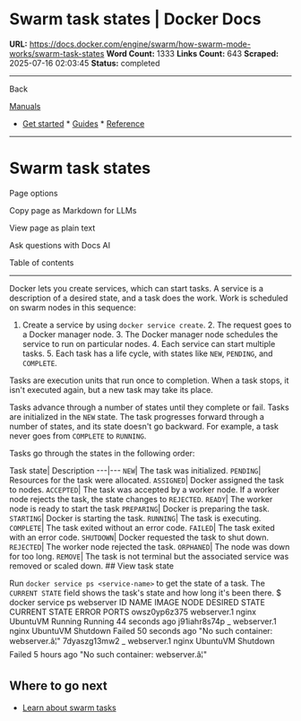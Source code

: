 # Swarm task states | Docker Docs

**URL:** https://docs.docker.com/engine/swarm/how-swarm-mode-works/swarm-task-states
**Word Count:** 1333
**Links Count:** 643
**Scraped:** 2025-07-16 02:03:45
**Status:** completed

---

Back

[Manuals](https://docs.docker.com/manuals/)

  * [Get started](https://docs.docker.com/get-started/)   * [Guides](https://docs.docker.com/guides/)   * [Reference](https://docs.docker.com/reference/)

* * *

# Swarm task states

Page options

Copy page as Markdown for LLMs

View page as plain text

Ask questions with Docs AI

Table of contents

* * *

Docker lets you create services, which can start tasks. A service is a description of a desired state, and a task does the work. Work is scheduled on swarm nodes in this sequence:

  1. Create a service by using `docker service create`.   2. The request goes to a Docker manager node.   3. The Docker manager node schedules the service to run on particular nodes.   4. Each service can start multiple tasks.   5. Each task has a life cycle, with states like `NEW`, `PENDING`, and `COMPLETE`.

Tasks are execution units that run once to completion. When a task stops, it isn't executed again, but a new task may take its place.

Tasks advance through a number of states until they complete or fail. Tasks are initialized in the `NEW` state. The task progresses forward through a number of states, and its state doesn't go backward. For example, a task never goes from `COMPLETE` to `RUNNING`.

Tasks go through the states in the following order:

Task state| Description   ---|---   `NEW`| The task was initialized.   `PENDING`| Resources for the task were allocated.   `ASSIGNED`| Docker assigned the task to nodes.   `ACCEPTED`| The task was accepted by a worker node. If a worker node rejects the task, the state changes to `REJECTED`.   `READY`| The worker node is ready to start the task   `PREPARING`| Docker is preparing the task.   `STARTING`| Docker is starting the task.   `RUNNING`| The task is executing.   `COMPLETE`| The task exited without an error code.   `FAILED`| The task exited with an error code.   `SHUTDOWN`| Docker requested the task to shut down.   `REJECTED`| The worker node rejected the task.   `ORPHANED`| The node was down for too long.   `REMOVE`| The task is not terminal but the associated service was removed or scaled down.      ## View task state

Run `docker service ps <service-name>` to get the state of a task. The `CURRENT STATE` field shows the task's state and how long it's been there.               $ docker service ps webserver     ID             NAME              IMAGE    NODE        DESIRED STATE  CURRENT STATE            ERROR                              PORTS     owsz0yp6z375   webserver.1       nginx    UbuntuVM    Running        Running 44 seconds ago     j91iahr8s74p    \_ webserver.1   nginx    UbuntuVM    Shutdown       Failed 50 seconds ago    "No such container: webserver.â¦"     7dyaszg13mw2    \_ webserver.1   nginx    UbuntuVM    Shutdown       Failed 5 hours ago       "No such container: webserver.â¦"     

## Where to go next

  * [Learn about swarm tasks](https://github.com/docker/swarmkit/blob/master/design/task_model.md)